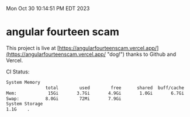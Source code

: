 Mon Oct 30 10:14:51 PM EDT 2023

# angular fourteen scam


This project is live at [https://angularfourteenscam.vercel.app/](https://angularfourteenscam.vercel.app/ "dog!") thanks to Github and Vercel.

CI Status: 

```bash
System Memory
               total        used        free      shared  buff/cache   available
Mem:            15Gi       3.7Gi       4.9Gi       1.0Gi       6.7Gi        10Gi
Swap:          8.0Gi        72Mi       7.9Gi
System Storage
1.1G	.
```
